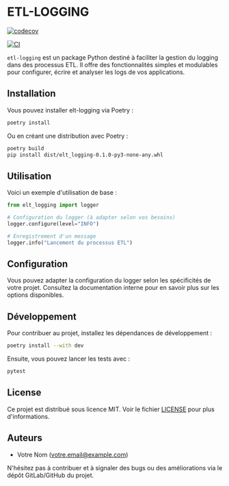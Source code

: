 # ETL-LOGGING

[![codecov](https://codecov.io/gh/xmalet-nrcan/xm-etl-toolbox/branch/main/graph/badge.svg)](https://codecov.io/gh/xmalet-nrcan/xm-etl-toolbox)

[![CI](https://github.com/xmalet-nrcan/xm-etl-toolbox/actions/workflows/ci-release.yml/badge.svg)](https://github.com/xmalet-nrcan/xm-etl-toolbox/actions/workflows/ci-release.yml)

`etl-logging` est un package Python destiné à faciliter la gestion du logging dans des processus ETL. Il offre des fonctionnalités simples et modulables pour configurer, écrire et analyser les logs de vos applications.

## Installation

Vous pouvez installer elt-logging via Poetry :

```bash
poetry install
```

Ou en créant une distribution avec Poetry :

```bash
poetry build
pip install dist/elt_logging-0.1.0-py3-none-any.whl
```

## Utilisation

Voici un exemple d'utilisation de base :

```python
from elt_logging import logger

# Configuration du logger (à adapter selon vos besoins)
logger.configure(level="INFO")

# Enregistrement d'un message
logger.info("Lancement du processus ETL")
```

## Configuration

Vous pouvez adapter la configuration du logger selon les spécificités de votre projet. Consultez la documentation interne pour en savoir plus sur les options disponibles.

## Développement

Pour contribuer au projet, installez les dépendances de développement :

```bash
poetry install --with dev
```

Ensuite, vous pouvez lancer les tests avec :

```bash
pytest
```

## License

Ce projet est distribué sous licence MIT. Voir le fichier [LICENSE](LICENSE) pour plus d'informations.

## Auteurs

- Votre Nom (votre.email@example.com)

N'hésitez pas à contribuer et à signaler des bugs ou des améliorations via le dépôt GitLab/GitHub du projet.